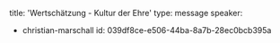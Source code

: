 title: 'Wertschätzung - Kultur der Ehre'
type: message
speaker:
  - christian-marschall
id: 039df8ce-e506-44ba-8a7b-28ec0bcb395a
